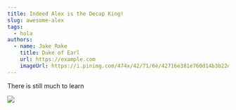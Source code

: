 ```yaml
---
title: Indeed Alex is the Decap King!
slug: awesome-alex
tags:
  - hola
authors:
  - name: Jake Rake
    title: Duke of Earl
    url: https://example.com
    imageUrl: https://i.pinimg.com/474x/42/71/6e/42716e381e760d14b3b22d2abcdbea5f--baking-ideas-youtubers.jpg
---
```

There is still much to learn

![](/img/78472919-awesome-businessman-two-like-gesture-thumb-up.jpg)